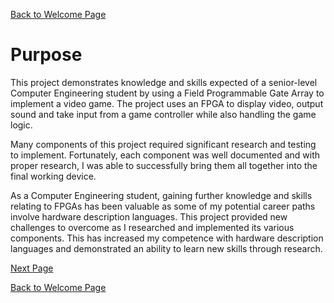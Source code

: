[Back to Welcome Page](../README.md)

# Purpose

This project demonstrates knowledge and skills expected of a senior-level Computer Engineering student by using a Field Programmable Gate Array to implement a video game. The project uses an FPGA to display video, output sound and take input from a game controller while also handling the game logic.

Many components of this project required significant research and testing to implement. Fortunately, each component was well documented and with proper research, I was able to successfully bring them all together into the final working device.

As a Computer Engineering student, gaining further knowledge and skills relating to FPGAs has been valuable as some of my potential career paths involve hardware description languages. This project provided new challenges to overcome as I researched and implemented its various components. This has increased my competence with hardware description languages and demonstrated an ability to learn new skills through research. 

[Next Page](Methods.md)

[Back to Welcome Page](../README.md)